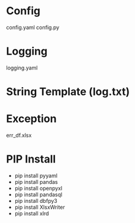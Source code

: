 # Config
  config.yaml
  config.py
# Logging
  logging.yaml
# String Template (log.txt)

# Exception
  err_df.xlsx

# PIP Install 
- pip install pyyaml
- pip install pandas
- pip install openpyxl
- pip install pandasql
- pip install dbfpy3
- pip install XlsxWriter
- pip install xlrd
